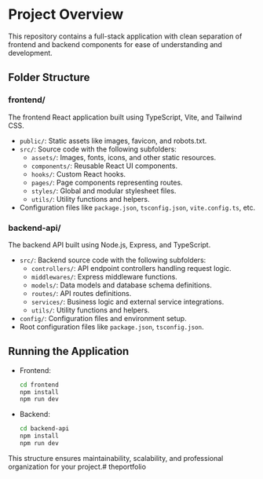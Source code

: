 # Project Overview

This repository contains a full-stack application with clean separation of frontend and backend components for ease of understanding and development.

## Folder Structure

### frontend/
The frontend React application built using TypeScript, Vite, and Tailwind CSS.

- `public/`: Static assets like images, favicon, and robots.txt.
- `src/`: Source code with the following subfolders:
  - `assets/`: Images, fonts, icons, and other static resources.
  - `components/`: Reusable React UI components.
  - `hooks/`: Custom React hooks.
  - `pages/`: Page components representing routes.
  - `styles/`: Global and modular stylesheet files.
  - `utils/`: Utility functions and helpers.
- Configuration files like `package.json`, `tsconfig.json`, `vite.config.ts`, etc.

### backend-api/
The backend API built using Node.js, Express, and TypeScript.

- `src/`: Backend source code with the following subfolders:
  - `controllers/`: API endpoint controllers handling request logic.
  - `middlewares/`: Express middleware functions.
  - `models/`: Data models and database schema definitions.
  - `routes/`: API routes definitions.
  - `services/`: Business logic and external service integrations.
  - `utils/`: Utility functions and helpers.
- `config/`: Configuration files and environment setup.
- Root configuration files like `package.json`, `tsconfig.json`.

## Running the Application

- Frontend:
  ```bash
  cd frontend
  npm install
  npm run dev
  ```

- Backend:
  ```bash
  cd backend-api
  npm install
  npm run dev
  ```

This structure ensures maintainability, scalability, and professional organization for your project.#   t h e p o r t f o l i o  
 